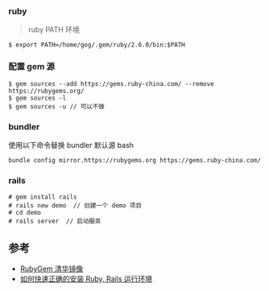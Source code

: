 ### ruby
> ruby PATH 环境

```
$ export PATH=/home/gog/.gem/ruby/2.6.0/bin:$PATH
```


### 配置 gem 源  
```
$ gem sources --add https://gems.ruby-china.com/ --remove https://rubygems.org/
$ gem sources -l
$ gem sources -u // 可以不做
```

### bundler
使用以下命令替换 bundler 默认源 bash
```
bundle config mirror.https://rubygems.org https://gems.ruby-china.com/
```

### rails
```
# gem install rails
# rails new demo  // 创建一个 demo 项目
# cd demo
# rails server  // 启动服务
```

## 参考
- [RubyGem 清华镜像](https://gems.ruby-china.com/)
- [如何快速正确的安装 Ruby, Rails 运行环境](https://ruby-china.org/wiki/install_ruby_guide)
